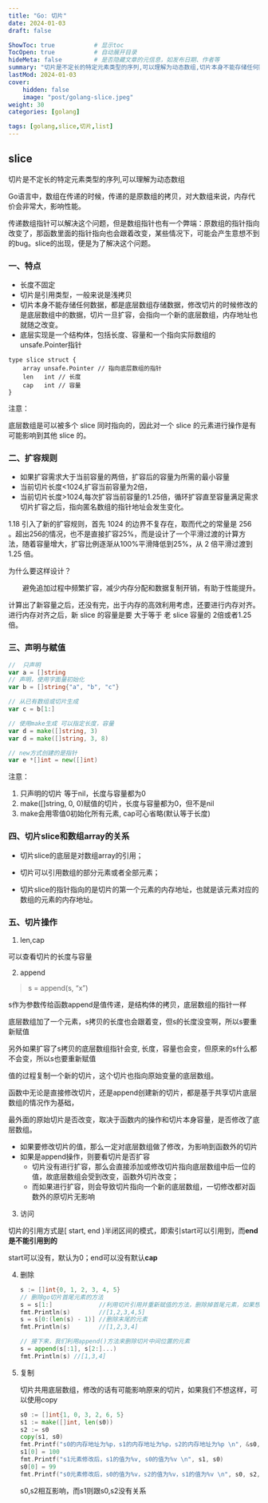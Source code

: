 ```yaml
---
title: "Go: 切片"
date: 2024-01-03
draft: false

ShowToc: true           # 显示toc
TocOpen: true           # 自动展开目录
hideMeta: false         # 是否隐藏文章的元信息，如发布日期、作者等
summary: "切片是不定长的特定元素类型的序列,可以理解为动态数组,切片本身不能存储任何数据，都是底层数组存储数据，修改切片的时候修改的是底层数组中的数据,底层实现是一个结构体，包括长度、容量和一个指向实际数组的unsafe.Pointer指针"
lastMod: 2024-01-03
cover:
    hidden: false
    image: "post/golang-slice.jpeg"
weight: 30
categories: [golang]

tags: [golang,slice,切片,list]
---
```


## slice

切片是不定长的特定元素类型的序列,可以理解为动态数组

Go语言中，数组在传递的时候，传递的是原数组的拷贝，对大数组来说，内存代价会非常大，影响性能。

传递数组指针可以解决这个问题，但是数组指针也有一个弊端：原数组的指针指向改变了，那函数里面的指针指向也会跟着改变，某些情况下，可能会产生意想不到的bug。slice的出现，便是为了解决这个问题。

### 一、特点

* 长度不固定
* 切片是引用类型，一般来说是浅拷贝
* 切片本身不能存储任何数据，都是底层数组存储数据，修改切片的时候修改的是底层数组中的数据，切片一旦扩容，会指向一个新的底层数组，内存地址也就随之改变。
* 底层实现是一个结构体，包括长度、容量和一个指向实际数组的unsafe.Pointer指针

```golang
type slice struct {
    array unsafe.Pointer // 指向底层数组的指针
    len   int // 长度 
    cap   int // 容量
}
```

注意：

底层数组是可以被多个 slice 同时指向的，因此对一个 slice 的元素进行操作是有可能影响到其他 slice 的。



### 二、扩容规则

- 如果扩容需求大于当前容量的两倍，扩容后的容量为所需的最小容量
- 当前切片长度<1024,扩容当前容量为2倍，
- 当前切片长度>1024,每次扩容当前容量的1.25倍，循环扩容直至容量满足需求  
  切片扩容之后，指向匿名数组的指针地址会发生变化。

1.18 引入了新的扩容规则，首先 1024 的边界不复存在，取而代之的常量是 256 。超出256的情况，也不是直接扩容25%，而是设计了一个平滑过渡的计算方法，随着容量增大，扩容比例逐渐从100%平滑降低到25%，从 2 倍平滑过渡到 1.25 倍。

为什么要这样设计？

  避免追加过程中频繁扩容，减少内存分配和数据复制开销，有助于性能提升。

计算出了新容量之后，还没有完，出于内存的高效利用考虑，还要进行内存对齐。进行内存对齐之后，新 slice 的容量是要 大于等于 老 slice 容量的 2倍或者1.25倍。





### 三、声明与赋值

```go
//  只声明
var a = []string
// 声明，使用字面量初始化
var b = []string{"a", "b", "c"}

// 从已有数组或切片生成
var c = b[1:]

// 使用make生成 可以指定长度，容量
var d = make([]string, 3)
var d = make([]string, 3, 8)

// new方式创建的是指针
var e *[]int = new([]int)
```

注意：

1. 只声明的切片 等于nil，长度与容量都为0
2. make([]string, 0, 0)赋值的切片，长度与容量都为0，但不是nil
3. make会用零值0初始化所有元素, cap可心省略(默认等于长度)



### 四、切片slice和数组array的关系

- 切片slice的底层是对数组array的引用；

- 切片可以引用数组的部分元素或者全部元素；

- 切片slice的指针指向的是切片的第一个元素的内存地址，也就是该元素对应的数组的元素的内存地址。

  

### 五、切片操作

1. len,cap

可以查看切片的长度与容量

2. append

> s = append(s, “x”)

s作为参数传给函数append是值传递，是结构体的拷贝，底层数组的指针一样

底层数组加了一个元素，s拷贝的长度也会跟着变，但s的长度没变啊，所以s要重新赋值

另外如果扩容了s拷贝的底层数组指针会变, 长度，容量也会变，但原来的s什么都不会变，所以s也要重新赋值



值的过程复制一个新的切片，这个切片也指向原始变量的底层数组。

函数中无论是直接修改切片，还是append创建新的切片，都是基于共享切片底层数组的情况作为基础，

最外面的原始切片是否改变，取决于函数内的操作和切片本身容量，是否修改了底层数组。

* 如果要修改切片的值，那么一定对底层数组做了修改，为影响到函数外的切片
* 如果是append操作，则要看切片是否扩容
  * 切片没有进行扩容，那么会直接添加或修改切片指向底层数组中后一位的值，故底层数组会受到改变，函数外切片改变；
  * 而如果进行扩容，则会导致切片指向一个新的底层数组，一切修改都对函数外的原切片无影响

3. 访问

切片的引用方式是[ start, end )半闭区间的模式，即索引start可以引用到，而**end是不能引用到的**

start可以没有，默认为0；end可以没有默认**cap**

4. 删除

   ```go
   s := []int{0, 1, 2, 3, 4, 5}
   // 删除go切片首尾元素的方法
   s = s[1:]             //利用切片引用并重新赋值的方法，删除掉首尾元素，如果想删除两个，可以用s=s[2:]
   fmt.Println(s)        //[1,2,3,4,5]
   s = s[0:(len(s) - 1)] //删除末尾的元素
   fmt.Println(s)        //[1,2,3,4]

   // 接下来，我们利用append()方法来删除切片中间位置的元素
   s = append(s[:1], s[2:]...)
   fmt.Println(s) //[1,3,4]
   ```

5. 复制

   切片共用底层数组，修改的话有可能影响原来的切片，如果我们不想这样，可以使用copy

   ```go
   s0 := []int{1, 0, 3, 2, 6, 5}
   s1 := make([]int, len(s0))
   s2 := s0
   copy(s1, s0)
   fmt.Printf("s0的内存地址为%p，s1的内存地址为%p，s2的内存地址为%p \n", &s0, &s1, &s2)
   s1[0] = 100
   fmt.Printf("s1元素修改后，s1的值为%v, s0的值为%v \n", s1, s0)
   s0[0] = 99
   fmt.Printf("s0元素修改后，s0的值为%v，s2的值为%v，s1的值为%v \n", s0, s2, s1)
   ```

   s0,s2相互影响，而s1则跟s0,s2没有关系
